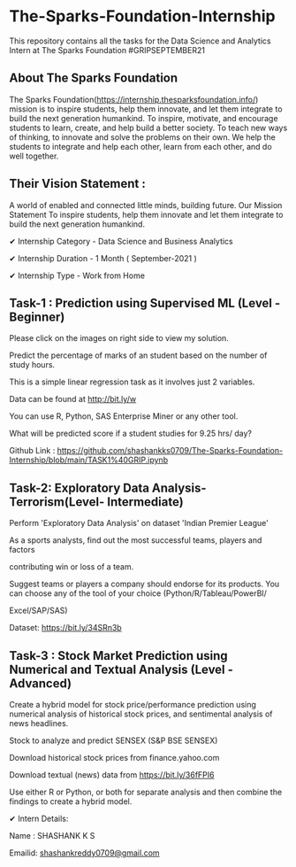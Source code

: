 # The-Sparks-Foundation-Internship
This repository contains all the tasks for the Data Science and Analytics Intern at The Sparks Foundation #GRIPSEPTEMBER21

## About The Sparks Foundation

The Sparks Foundation(https://internship.thesparksfoundation.info/) mission is to inspire students, help them innovate, and let them integrate to build the next generation humankind. To inspire, motivate, and encourage students to learn, create, and help build a better society. To teach new ways of thinking, to innovate and solve the problems on their own. We help the students to integrate and help each other, learn from each other, and do well together.

## Their Vision Statement : 
A world of enabled and connected little minds, building future.
Our Mission Statement To inspire students, help them innovate and let them integrate to build the next generation humankind.


✔ Internship Category - Data Science and Business Analytics

✔ Internship Duration - 1 Month ( September-2021 )

✔ Internship Type - Work from Home

## Task-1 : Prediction using Supervised ML (Level - Beginner)
Please click on the images on right side to view my solution.

Predict the percentage of marks of an student based on the number of study hours.

This is a simple linear regression task as it involves just 2 variables.

Data can be found at http://bit.ly/w

You can use R, Python, SAS Enterprise Miner or any other tool.

What will be predicted score if a student studies for 9.25 hrs/ day?

Github Link : https://github.com/shashankks0709/The-Sparks-Foundation-Internship/blob/main/TASK1%40GRIP.ipynb

## Task-2:  Exploratory Data Analysis-Terrorism(Level- Intermediate)
Perform 'Exploratory Data Analysis' on dataset 'Indian Premier League'

As a sports analysts, find out the most successful teams, players and factors

contributing win or loss of a team.

Suggest teams or players a company should endorse for its products. You can choose any of the tool of your choice (Python/R/Tableau/PowerBI/

Excel/SAP/SAS)

Dataset: https://bit.ly/34SRn3b


## Task-3 : Stock Market Prediction using Numerical and Textual Analysis (Level - Advanced)
Create a hybrid model for stock price/performance prediction using numerical analysis of historical stock prices, and sentimental analysis of news headlines.

Stock to analyze and predict SENSEX (S&P BSE SENSEX)

Download historical stock prices from finance.yahoo.com

Download textual (news) data from https://bit.ly/36fFPI6

Use either R or Python, or both for separate analysis and then combine the findings to create a hybrid model.

✔ Intern Details:

Name : SHASHANK K S

Emailid: shashankreddy0709@gmail.com
